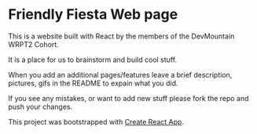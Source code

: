 # Friendly Fiesta Web page

This is a website built with React by the members of the DevMountain WRPT2 Cohort.

It is a place for us to brainstorm and build cool stuff.

When you add an additional pages/features leave a brief description, pictures, gifs in the README to expain what you did.

If you see any mistakes, or want to add new stuff please fork the repo and push your changes.

This project was bootstrapped with [Create React App](https://github.com/facebook/create-react-app).
